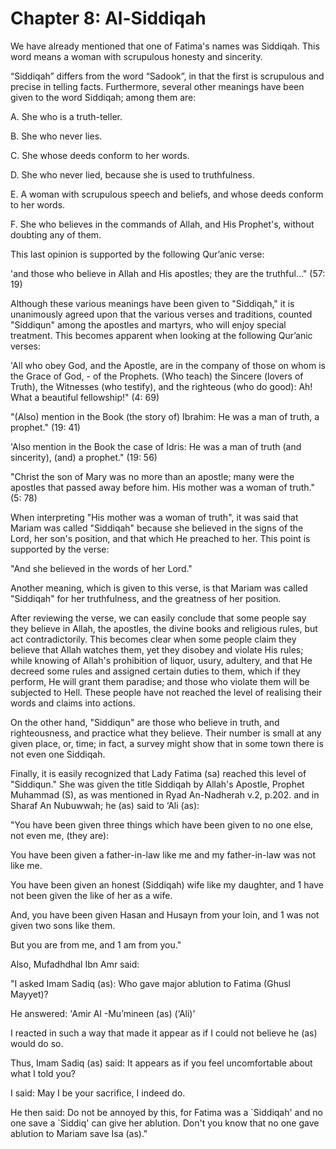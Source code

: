 Chapter 8: Al-Siddiqah
======================

We have already mentioned that one of Fatima's names was Siddiqah. This
word means a woman with scrupulous honesty and sincerity.

“Siddiqah” differs from the word “Sadook”, in that the first is
scrupulous and precise in telling facts. Furthermore, several other
meanings have been given to the word Siddiqah; among them are:

A. She who is a truth-teller.

B. She who never lies.

C. She whose deeds conform to her words.

D. She who never lied, because she is used to truthfulness.

E. A woman with scrupulous speech and beliefs, and whose deeds conform
to her words.

F. She who believes in the commands of Allah, and His Prophet's, without
doubting any of them.

This last opinion is supported by the following Qur’anic verse:

'and those who believe in Allah and His apostles; they are the
truthful..." (57: 19)

Although these various meanings have been given to "Siddiqah," it is
unanimously agreed upon that the various verses and traditions, counted
"Siddiqun" among the apostles and martyrs, who will enjoy special
treatment. This becomes apparent when looking at the following Qur’anic
verses:

'All who obey God, and the Apostle, are in the company of those on whom
is the Grace of God, - of the Prophets. (Who teach) the Sincere (lovers
of Truth), the Witnesses (who testify), and the righteous (who do good):
Ah! What a beautiful fellowship!" (4: 69)

"(Also) mention in the Book (the story of) Ibrahim: He was a man of
truth, a prophet." (19: 41)

'Also mention in the Book the case of Idris: He was a man of truth (and
sincerity), (and) a prophet." (19: 56)

"Christ the son of Mary was no more than an apostle; many were the
apostles that passed away before him. His mother was a woman of truth."
(5: 78)

When interpreting "His mother was a woman of truth", it was said that
Mariam was called "Siddiqah" because she believed in the signs of the
Lord, her son's position, and that which He preached to her. This point
is supported by the verse:

"And she believed in the words of her Lord."

Another meaning, which is given to this verse, is that Mariam was called
"Siddiqah" for her truthfulness, and the greatness of her position.

After reviewing the verse, we can easily conclude that some people say
they believe in Allah, the apostles, the divine books and religious
rules, but act contradictorily. This becomes clear when some people
claim they believe that Allah watches them, yet they disobey and violate
His rules; while knowing of Allah's prohibition of liquor, usury,
adultery, and that He decreed some rules and assigned certain duties to
them, which if they perform, He will grant them paradise; and those who
violate them will be subjected to Hell. These people have not reached
the level of realising their words and claims into actions.

On the other hand, "Siddiqun" are those who believe in truth, and
righteousness, and practice what they believe. Their number is small at
any given place, or, time; in fact, a survey might show that in some
town there is not even one Siddiqah.

Finally, it is easily recognized that Lady Fatima (sa) reached this
level of "Siddiqun." She was given the title Siddiqah by Allah's
Apostle, Prophet Muhammad (S), as was mentioned in Ryad An-Nadherah v.2,
p.202. and in Sharaf An Nubuwwah; he (as) said to ‘Ali (as):

"You have been given three things which have been given to no one else,
not even me, (they are):

You have been given a father-in-law like me and my father-in-law was not
like me.

You have been given an honest (Siddiqah) wife like my daughter, and 1
have not been given the like of her as a wife.

And, you have been given Hasan and Husayn from your loin, and 1 was not
given two sons like them.

But you are from me, and 1 am from you."

Also, Mufadhdhal Ibn Amr said:

"I asked Imam Sadiq (as): Who gave major ablution to Fatima (Ghusl
Mayyet)?

He answered: 'Amir Al -Mu’mineen (as) (‘Ali)'

I reacted in such a way that made it appear as if I could not believe he
(as) would do so.

Thus, Imam Sadiq (as) said: It appears as if you feel uncomfortable
about what I told you?

I said: May I be your sacrifice, I indeed do.

He then said: Do not be annoyed by this, for Fatima was a \`Siddiqah'
and no one save a \`Siddiq' can give her ablution. Don't you know that
no one gave ablution to Mariam save Isa (as)."


